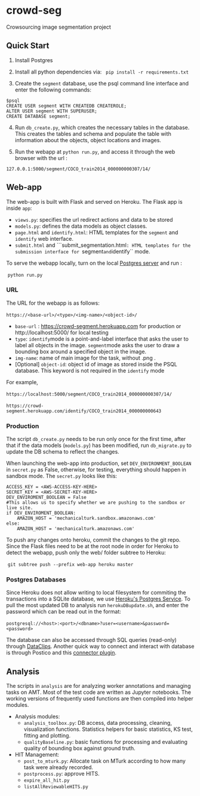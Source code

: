 # crowd-seg

Crowsourcing image segmentation project

## Quick Start

1. Install Postgres
2. Install all python dependencies via: 
``` pip install -r requirements.txt```

3. Create the ``segment`` database, use the psql command line interface and enter the following commands: 

```
$psql 
CREATE USER segment WITH CREATEDB CREATEROLE;
ALTER USER segment WITH SUPERUSER;
CREATE DATABASE segment;
```

4. Run ``db_create.py``, which creates the necessary tables in the database. This creates the tables and schema and populate the table with information about the objects, object locations and images.

5. Run the webapp at ```python run.py```, and access it through the web browser with the url : 

```127.0.0.1:5000/segment/COCO_train2014_000000000307/14/```

## Web-app 

The web-app is built with Flask and served on Heroku. The Flask app is inside ``app``:

- ``views.py``: specifies the url redirect actions and data to be stored
- ``models.py``: defines the data models as object classes.
- ``page.html`` and ``identify.html``: HTML templates for  the ``segment`` and ``identify`` web interface.
- ``submit.html`` and ```submit_segmentation.html``: HTML templates for the submission interface for ``segment`` and ``identify``  mode.

To serve the webapp locally, turn on the local [Postgres server](https://www.postgresql.org/) and  run : 

​		``python run.py``

### URL

The URL for the webapp is as follows: 

​	``https://<base-url>/<type>/<img-name>/<object-id>/``

- ``base-url`` : https://crowd-segment.herokuapp.com for production or http://localhost:5000/ for local testing
- ``type``: ``identify``mode is a point-and-label interface that asks the user to label all objects in the image. ``segment``mode asks the user to draw a bounding box around a specified object in the image.
- ``img-name``:  name of main image for the task,  without .png .
- [Optional] ``object-id``: object id of image as stored inside the PSQL database. This keyword is not required in the ``identify`` mode

For example, 

​	``https://localhost:5000/segment/COCO_train2014_000000000307/14/``

​	``https://crowd-segment.herokuapp.com/identify/COCO_train2014_000000000643``

### Production

The script ``db_create.py`` needs to be run only once for the first time, after that if the data models (``models.py``) has been modified, run ``db_migrate.py`` to update the DB schema to reflect the changes.

When launching the web-app into production, set ``DEV_ENVIRONMENT_BOOLEAN`` in ``secret.py`` as False, otherwise, for testing, everything should happen in sandbox mode. The ``secret.py`` looks like this: 

```
ACCESS_KEY = <AWS-ACCESS-KEY-HERE>
SECRET_KEY = <AWS-SECRET-KEY-HERE>
DEV_ENVIROMENT_BOOLEAN = False
#This allows us to specify whether we are pushing to the sandbox or live site.
if DEV_ENVIROMENT_BOOLEAN:
    AMAZON_HOST = 'mechanicalturk.sandbox.amazonaws.com'
else:
    AMAZON_HOST = 'mechanicalturk.amazonaws.com'
```

To push any changes onto heroku, commit the changes to the git repo. Since the Flask files need to be at the root node in order for Heroku to detect the webapp, push only the web/ folder subtree to Heroku: 

​	``git subtree push --prefix web-app heroku master``

### Postgres Databases

Since Heroku does not allow writing to local filesystem for commiting the transactions into a SQLite database, we use [Heroku's Postgres Service](https://www.heroku.com/postgres).  To pull the most updated DB to analysis run ``herokuDBupdate.sh``, and enter the password which can be read out in the format:  	

​	``postgresql://<host>:<port>/<dbname>?user=<username>&password=<password>``

The database can also be accessed through SQL queries (read-only) through [DataClips](https://dataclips.heroku.com/clips/). Another quick way to connect and interact with database is through Postico and this [connector plugin](https://www.npmjs.com/package/heroku-postico).

## Analysis

The scripts in ``analysis`` are for analyzing worker annotations and managing tasks on AMT. Most of the test code are written as Jupyter notebooks. The working versions of frequently used functions are then compiled into helper modules.

- Analysis modules:
  - ``analysis_toolbox.py``: DB access, data processing, cleaning, visualization functions. Statistics helpers for basic statistics, KS test, fitting and plotting. 
  - ``qualityBaseline.py``: basic functions for processing and evaluating quality of bounding box against ground truth.
- HIT Management:
  - ``post_to_mturk.py``: Allocate task on MTurk according to how many task were already recorded.
  - ``postprocess.py``: approve HITS.
  - ````expire_all_hit.py````
  - ``listAllReviewableHITS.py``



